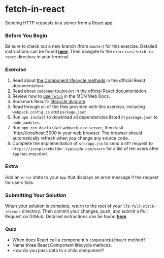 # fetch-in-react

Sending HTTP requests to a server from a React app.

### Before You Begin

Be sure to check out a new branch (from `master`) for this exercise. Detailed instructions can be found [**here**](../../guides/before-each-exercise.md). Then navigate to the `exercises/fetch-in-react` directory in your terminal.

### Exercise

1. Read about [the Component lifecycle methods](https://reactjs.org/docs/react-component.html#the-component-lifecycle) in the official React documentation.
1. Read about [`componentDidMount`](https://reactjs.org/docs/react-component.html#componentdidmount) in the official React documentation.
1. Review how to [use `fetch`](https://developer.mozilla.org/en-US/docs/Web/API/Fetch_API/Using_Fetch) in the MDN Web Docs.
1. Bookmark React's [lifecycle diagram](http://projects.wojtekmaj.pl/react-lifecycle-methods-diagram/).
1. Read through all of the files provided with this exercise, including `webpack.config.js` and `package.json`.
1. Run `npm install` to download all dependencies listed in `package.json` to `node_modules`.
1. Run `npm run dev` to start `webpack-dev-server`, then visit `http://localhost:3000 in your web browser. The browser should automatically refresh when you change any source code.
1. Complete the implementation of `src/app.jsx` to send a `GET` request to `https://jsonplaceholder.typicode.com/users` for a list of ten users after `App` has mounted.

### Extra

Add an `error` state to your `App` that displays an error message if the request for users fails.

### Submitting Your Solution

When your solution is complete, return to the root of your `lfz-full-stack-lessons` directory. Then commit your changes, push, and submit a Pull Request on GitHub. Detailed instructions can be found [**here**](../../guides/after-each-exercise.md).

### Quiz

- When does React call a component's `componentDidMount` method?
- Name three React.Component lifecycle methods.
- How do you pass data to a child component?
